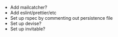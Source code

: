 - Add mailcatcher?
- Add eslint/prettier/etc
- Set up rspec by commenting out persistence file
- Set up devise?
- Set up invitable?
